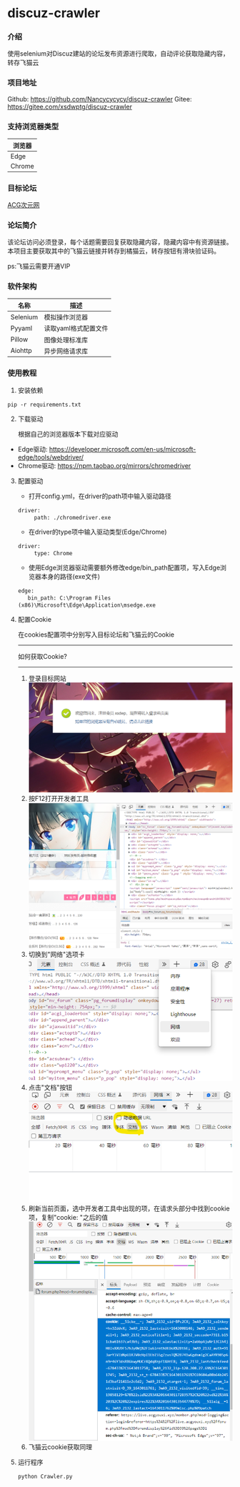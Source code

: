 # discuz-crawler

### 介绍
使用selenium对Discuz建站的论坛发布资源进行爬取，自动评论获取隐藏内容，转存飞猫云

### 项目地址
Github: https://github.com/Nancycycycy/discuz-crawler
Gitee: https://gitee.com/xsdwptg/discuz-crawler

### 支持浏览器类型
|浏览器|
|---|
|Edge|
|Chrome|

### 目标论坛
[ACG次元网](https://live.acgyouxi.xyz)

### 论坛简介
该论坛访问必须登录，每个话题需要回复获取隐藏内容，隐藏内容中有资源链接。本项目主要获取其中的飞猫云链接并转存到橘猫云，转存按钮有滑块验证码。

ps:飞猫云需要开通VIP

### 软件架构
| 名称 | 描述 |
| --- | --- |
| Selenium | 模拟操作浏览器 |
| Pyyaml | 读取yaml格式配置文件 |
| Pillow | 图像处理标准库 |
| Aiohttp | 异步网络请求库 |

### 使用教程
1. 安装依赖
```
pip -r requirements.txt
```
2. 下载驱动
   
   根据自己的浏览器版本下载对应驱动
- Edge驱动: https://developer.microsoft.com/en-us/microsoft-edge/tools/webdriver/
- Chrome驱动: https://npm.taobao.org/mirrors/chromedriver
3. 配置驱动
   
   - 打开config.yml，在driver的path项中输入驱动路径
   ```
   driver: 
        path: ./chromedriver.exe
   ```
    - 在driver的type项中输入驱动类型(Edge/Chrome)
   ```
   driver: 
        type: Chrome
   ```
    - 使用Edge浏览器驱动需要额外修改edge/bin_path配置项，写入Edge浏览器本身的路径(exe文件)
   ```
   edge:
      bin_path: C:\Program Files (x86)\Microsoft\Edge\Application\msedge.exe
   ``` 
4. 配置Cookie
   
   在cookies配置项中分别写入目标论坛和飞猫云的Cookie
    _____
    如何获取Cookie?
    _____
    1. 登录目标网站
   ![](./Image/readme_01.png)
    1. 按F12打开开发者工具
   ![](./Image/readme_02.png)
    1. 切换到"网络"选项卡
   ![](./Image/readme_03.png)
    1. 点击"文档"按钮
   ![](./Image/readme_04.png)
    1. 刷新当前页面，选中开发者工具中出现的项，在请求头部分中找到cookie项，复制"cookie: "之后的值
   ![](./Image/readme_05.png)
    1. 飞猫云cookie获取同理
5. 运行程序
   ```
   python Crawler.py
   ```


